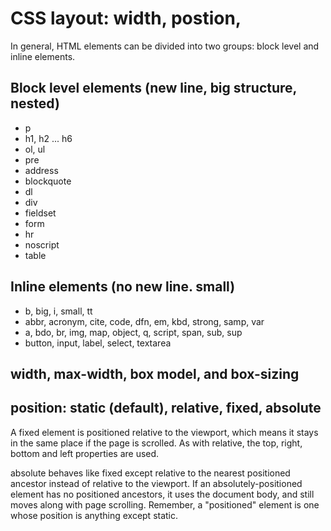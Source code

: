 # CSS layout: width, postion,

In general, HTML elements can be divided into two groups: block level and inline elements.

## Block level elements (new line, big structure, nested)
* p
* h1, h2 ... h6
* ol, ul
* pre
* address
* blockquote
* dl
* div
* fieldset
* form
* hr
* noscript
* table

## Inline elements (no new line. small)
* b, big, i, small, tt
* abbr, acronym, cite, code, dfn, em, kbd, strong, samp, var
* a, bdo, br, img, map, object, q, script, span, sub, sup
* button, input, label, select, textarea

## width, max-width, box model, and box-sizing

## position: static (default), relative, fixed, absolute

A fixed element is positioned relative to the viewport, which means it stays in the same place if the page is scrolled. As with relative, the top, right, bottom and left properties are used.

absolute behaves like fixed except relative to the nearest positioned ancestor instead of relative to the viewport. If an absolutely-positioned element has no positioned ancestors, it uses the document body, and still moves along with page scrolling. Remember, a "positioned" element is one whose position is anything except static.

